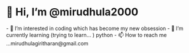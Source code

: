 <h1> 👋 Hi, I’m @mirudhula2000 </h1>
- 👀 I’m interested in coding which has become my new obsession
- 🌱 I’m currently learning (trying to learn... )  python
- 📫 How to reach me ...mirudhulagiritharan@gmail.com




<!---
mirudhula2000/mirudhula2000 is a ✨ special ✨ repository because its `README.md` (this file) appears on your GitHub profile.
You can click the Preview link to take a look at your changes.
--->
